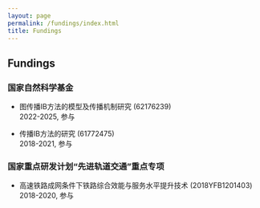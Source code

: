 ```yaml
---
layout: page
permalink: /fundings/index.html
title: Fundings
---
```


## Fundings
### 国家自然科学基金
<!-- - 知识图谱增强的跨视角分层图对比学习药靶互作关系预测研究 (62371423)<br>2024-2027, 参与 -->
- 图传播IB方法的模型及传播机制研究 (62176239)<br>2022-2025, 参与
<!-- - 基于多元数据融合的药物重定位方法研究 (61801432)<br>2019-2021, 参与 -->
- 传播IB方法的研究 (61772475)<br>2018-2021, 参与

### 国家重点研发计划“先进轨道交通”重点专项
- 高速铁路成网条件下铁路综合效能与服务水平提升技术 (2018YFB1201403)<br>2018-2020, 参与